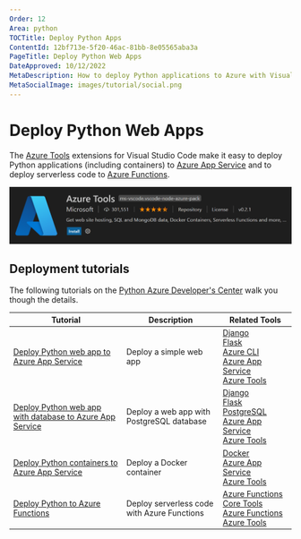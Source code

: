 ```yaml
---
Order: 12
Area: python
TOCTitle: Deploy Python Apps
ContentId: 12bf713e-5f20-46ac-81bb-8e05565aba3a
PageTitle: Deploy Python Web Apps
DateApproved: 10/12/2022
MetaDescription: How to deploy Python applications to Azure with Visual Studio Code
MetaSocialImage: images/tutorial/social.png
---
```


# Deploy Python Web Apps

The [Azure Tools](https://marketplace.visualstudio.com/items?itemName=ms-vscode.vscode-node-azure-pack) extensions for Visual Studio Code make it easy to deploy Python applications (including containers) to [Azure App Service](https://azure.microsoft.com/services/app-service) and to deploy serverless code to [Azure Functions](https://azure.microsoft.com/services/functions).

![Azure Tools extension](images/azure/azure-tools.png)

## Deployment tutorials

The following tutorials on the [Python Azure Developer's Center](https://learn.microsoft.com/azure/developer/python) walk you though the details.

| Tutorial                                                                                                                                 | Description                                 | Related Tools                                                                                                                                                                                                                                                                                                                                                                                                          |
| ---------------------------------------------------------------------------------------------------------------------------------------- | ------------------------------------------- | ---------------------------------------------------------------------------------------------------------------------------------------------------------------------------------------------------------------------------------------------------------------------------------------------------------------------------------------------------------------------------------------------------------------------- |
| [Deploy Python web app to Azure App Service](https://learn.microsoft.com/azure/app-service/quickstart-python)                            | Deploy a simple web app                     | [Django](https://www.djangoproject.com/) <br /> [Flask](https://flask.palletsprojects.com/) <br /> [Azure CLI](https://marketplace.visualstudio.com/items?itemName=ms-vscode.azurecli) <br /> [Azure App Service](https://marketplace.visualstudio.com/items?itemName=ms-azuretools.vscode-azureappservice) <br /> [Azure Tools](https://marketplace.visualstudio.com/items?itemName=ms-vscode.vscode-node-azure-pack) |
| [Deploy Python web app with database to Azure App Service](https://learn.microsoft.com/azure/app-service/tutorial-python-postgresql-app) | Deploy a web app with PostgreSQL database   | [Django](https://www.djangoproject.com/) <br /> [Flask](https://flask.palletsprojects.com/) <br /> [PostgreSQL](https://www.postgresql.org/download/) <br /> [Azure App Service](https://marketplace.visualstudio.com/items?itemName=ms-azuretools.vscode-azureappservice) <br /> [Azure Tools](https://marketplace.visualstudio.com/items?itemName=ms-vscode.vscode-node-azure-pack)                                  |
| [Deploy Python containers to Azure App Service](https://learn.microsoft.com/azure/developer/python/tutorial-deploy-containers-01)        | Deploy a Docker container                   | [Docker](https://marketplace.visualstudio.com/items?itemName=ms-azuretools.vscode-docker) <br /> [Azure App Service](https://marketplace.visualstudio.com/items?itemName=ms-azuretools.vscode-azureappservice) <br /> [Azure Tools](https://marketplace.visualstudio.com/items?itemName=ms-vscode.vscode-node-azure-pack)                                                                                              |
| [Deploy Python to Azure Functions](https://learn.microsoft.com/azure/azure-functions/create-first-function-vs-code-python)               | Deploy serverless code with Azure Functions | [Azure Functions Core Tools](https://learn.microsoft.com/en-us/azure/azure-functions/functions-run-local#install-the-azure-functions-core-tools) <br /> [Azure Functions](https://marketplace.visualstudio.com/items?itemName=ms-azuretools.vscode-azurefunctions) <br /> [Azure Tools](https://marketplace.visualstudio.com/items?itemName=ms-vscode.vscode-node-azure-pack)                                          |
